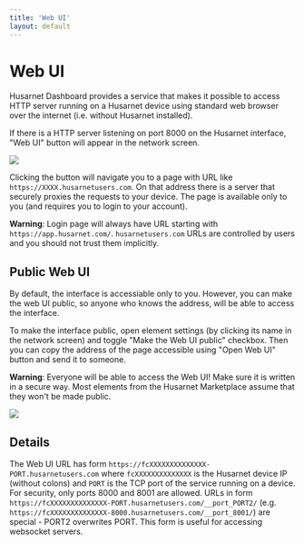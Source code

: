 ```yaml
---
title: 'Web UI'
layout: default
---
```


# Web UI

Husarnet Dashboard provides a service that makes it possible to access HTTP server running on a Husarnet device using standard web browser over the internet (i.e. without Husarnet installed).

If there is a HTTP server listening on port 8000 on the Husarnet interface, "Web UI" button will appear in the network screen.

<div class="image"><img src="/img/web-ui/net.png"/></div>

Clicking the button will navigate you to a page with URL like `https://XXXX.husarnetusers.com`. On that address there is a server that securely proxies the requests to your device. The page is available only to you (and requires you to login to your account).

**Warning**: Login page will always have URL starting with `https://app.husarnet.com/`. `husarnetusers.com` URLs are controlled by users and you should not trust them implicitly.

## Public Web UI

By default, the interface is accessiable only to you. However, you can make the web UI public, so anyone who knows the address, will be able to access the interface.

To make the interface public, open element settings (by clicking its name in the network screen) and toggle "Make the Web UI public" checkbox. Then you can copy the address of the page accessible using "Open Web UI" button and send it to someone.

**Warning**: Everyone will be able to access the Web UI! Make sure it is written in a secure way. Most elements from the Husarnet Marketplace assume that they won't be made public.

<div class="image"><img src="/img/web-ui/public.png"/></div>

## Details

The Web UI URL has form `https://fcXXXXXXXXXXXXXX-PORT.husarnetusers.com` where `fcXXXXXXXXXXXXXX` is the Husarnet device IP (without colons) and `PORT` is the TCP port of the service running on a device. For security, only ports 8000 and 8001 are allowed. URLs in form `https://fcXXXXXXXXXXXXXX-PORT.husarnetusers.com/__port_PORT2/` (e.g. `https://fcXXXXXXXXXXXXXX-8000.husarnetusers.com/__port_8001/`) are special - PORT2 overwrites PORT. This form is useful for accessing websocket servers.
